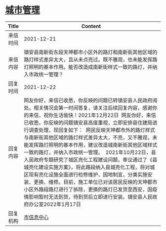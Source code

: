 # <a href="http://www.shangluo.gov.cn/zmhd/ldxxxx.jsp?urltype=leadermail.LeaderMailContentUrl&wbtreeid=1112&leadermailid=8383">城市管理</a>
|Title|Content|
|:---:|---|
|来信时间|2021-12-21|
|来信内容|镇安县南新街东段天坤都市小区外的路灯和南新街其他区域的路灯样式差异太大，且从未点亮过。既不雅观，也未能发挥路灯照明的基本作用。能否改造成南新街样式一致的路灯，并纳入市政统一管理？|
|回复时间|2021-12-22|
|回复内容|网友你好，来信已收悉，你反映的问题已转镇安县人民政府阅处。相关情况会第一时间答复，请关注后续回复内容，感谢你的来信，祝你生活愉快！2021年12月22日  网友你好，来信已收悉，你反映的问题镇安县高度重视，立即安排县住建局进行调查处理，现回复如下：  网民反映天坤都市外的路灯样式与南新街其他区域的路灯样式差异太大，不亮，又不雅观，未能发挥路灯照明的基本作用，建议改造城南新街其他区域样式一致的路灯，并纳入市政统一管理。  2021年10月22日，县人民政府专题研究了城区亮化工程建设问题，审议通过了《县城亮化建设实施方案》，将此路段纳入县城亮化工程，将对城区现有亮化设施全面进行检修维护，因地制宜，分类实施安装、更换、维修。目前，施工单位已对该居民反映的天坤都市小区外路段路灯进行了拆除，更换的路灯已发货至西安，因疫情影响暂时无法到货，待到货后立即进行安装。镇安县人民政府办公室2022年1月17日|
|回复机构|<a href="../../categories/agencies/市信息中心.md">市信息中心</a>|
